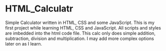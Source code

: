 # HTML_Calculatr
Simple Calculator written in HTML, CSS and some JavaScript. 
This is my first project while learning HTML, CSS and JavaScript. All scripts and styles are imbedded
into the html code file. 
This calc only does simple addition, subtraction, division and multiplication. I may add more complex 
options later on as I learn. 
